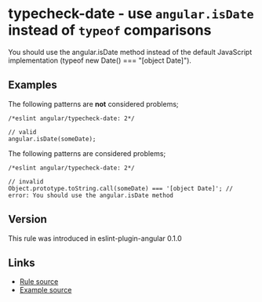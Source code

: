 <!-- WARNING: Generated documentation. Edit docs and examples in the rule and examples file ('rules/typecheck-date.js', 'examples/typecheck-date.js'). -->

# typecheck-date - use `angular.isDate` instead of `typeof` comparisons

You should use the angular.isDate method instead of the default JavaScript implementation (typeof new Date() === "[object Date]").

## Examples

The following patterns are **not** considered problems;

    /*eslint angular/typecheck-date: 2*/

    // valid
    angular.isDate(someDate);

The following patterns are considered problems;

    /*eslint angular/typecheck-date: 2*/

    // invalid
    Object.prototype.toString.call(someDate) === '[object Date]'; // error: You should use the angular.isDate method

## Version

This rule was introduced in eslint-plugin-angular 0.1.0

## Links

* [Rule source](../rules/typecheck-date.js)
* [Example source](../examples/typecheck-date.js)
